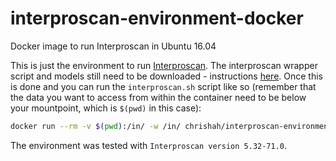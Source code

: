 # interproscan-environment-docker
Docker image to run Interproscan in Ubuntu 16.04

This is just the environment to run [Interproscan](https://github.com/ebi-pf-team/interproscan/wiki). The interproscan wrapper script and models still need to be downloaded - instructions [here](https://github.com/ebi-pf-team/interproscan/wiki/HowToDownload).
Once this is done and you can run the `interproscan.sh` script like so (remember that the data you want to access from within the container need to be below your mountpoint, which is `$(pwd)` in this case):
```bash
docker run --rm -v $(pwd):/in/ -w /in/ chrishah/interproscan-environment ./interproscan-5.32-71.0/interproscan.sh -h
```

The environment was tested with `Interproscan version 5.32-71.0`.
